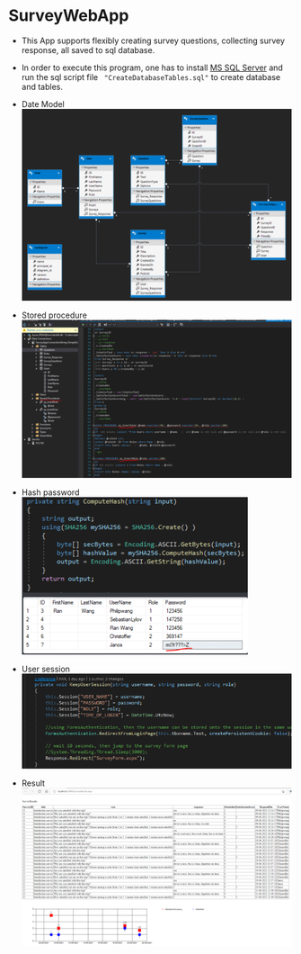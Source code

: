 # SurveyWebApp
 - This App supports flexibly creating survey questions, collecting survey response, all saved to sql database. 
 - In order to execute this program, one has to install [MS SQL Server](https://www.microsoft.com/en-us/sql-server/sql-server-downloads) and run the sql script file ``` "CreateDatabaseTables.sql"``` to create database and tables. 
 - Date Model
  ![Data model](images/DataModel.PNG)  
 - Stored procedure
  ![Stored procedure](images/storedprocedure.PNG)
  
 - Hash password\
  ![Hash password](images/hash.PNG)
  
 - User session\
  ![User session](images/usersession.PNG)
 
 - Result\
  ![result](images/result.png)
 
